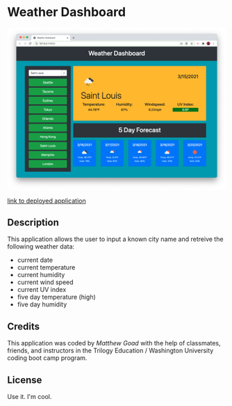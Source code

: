 # Weather Dashboard

![image of deployed application](assets/images/weather-dashboard-screenshot.png)

[link to deployed application](https://matthewxgoad.github.io/weather-dashboard/)

## Description

This application allows the user to input a known city name and retreive the following weather data:

* current date
* current temperature
* current humidity
* current wind speed
* current UV index
* five day temperature (high)
* five day humidity

## Credits

This application was coded by _Matthew Goad_ with the help of classmates, friends, and instructors in the Trilogy Education / Washington University coding boot camp program. 

## License

Use it. I'm cool.  